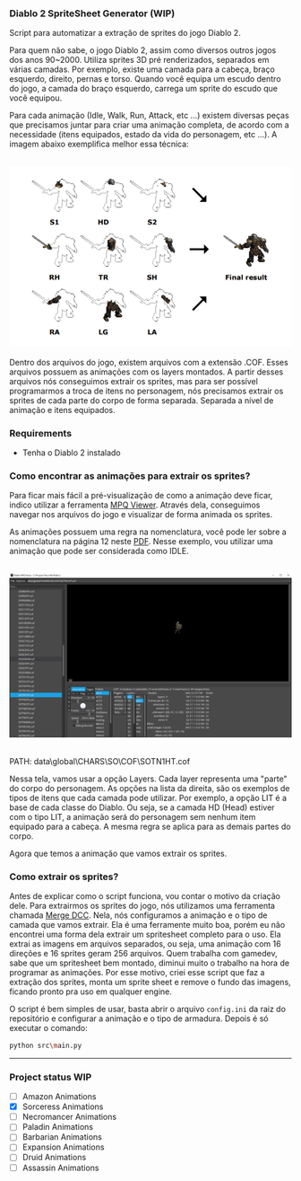### Diablo 2 SpriteSheet Generator (WIP)

Script para automatizar a extração de sprites do jogo Diablo 2.

Para quem não sabe, o jogo Diablo 2, assim como diversos outros jogos dos anos 90~2000. Utiliza sprites 3D pré renderizados, separados em várias camadas. Por exemplo, existe uma camada para a cabeça, braço esquerdo, direito, pernas e torso. Quando você equipa um escudo dentro do jogo, a camada do braço esquerdo, carrega um sprite do escudo que você equipou.

Para cada animação (Idle, Walk, Run, Attack, etc ...) existem diversas peças que precisamos juntar para criar uma animação completa, de acordo com a necessidade (itens equipados, estado da vida do personagem, etc ...). A imagem abaixo exemplifica melhor essa técnica:
<br>
<br>
<center><img src="./doc/1.png"/></center>
<br>
Dentro dos arquivos do jogo, existem arquivos com a extensão .COF. Esses arquivos possuem as animações com os layers montados. A partir desses arquivos nós conseguimos extrair os sprites, mas para ser possível programarmos a troca de itens no personagem, nós precisamos extrair os sprites de cada parte do corpo de forma separada. Separada a nível de animação e itens equipados.

### Requirements
 - Tenha o Diablo 2 instalado

### Como encontrar as animações para extrair os sprites?

Para ficar mais fácil a pré-visualização de como a animação deve ficar, indico utilizar a ferramenta [MPQ Viewer](https://github.com/collinsmith/riiablo#mpq-viewer). Através dela, conseguimos navegar nos arquivos do jogo e visualizar de forma animada os sprites.

As animações possuem uma regra na nomenclatura, você pode ler sobre a nomenclatura na página 12 neste [PDF](https://github.com/collinsmith/riiablo#mpq-viewer). Nesse exemplo, vou utilizar uma animação que pode ser considerada como IDLE.
<br>
<br>
<center><img src="./doc/2.png"/></center>
<br>

PATH: data\global\CHARS\SO\COF\SOTN1HT.cof

Nessa tela, vamos usar a opção Layers. Cada layer representa uma "parte" do corpo do personagem. As opções na lista da direita, são os exemplos de tipos de itens que cada camada pode utilizar. Por exemplo, a opção LIT é a base de cada classe do Diablo. Ou seja, se a camada HD (Head) estiver com o tipo LIT, a animação será do personagem sem nenhum item equipado para a cabeça. A mesma regra se aplica para as demais partes do corpo.

Agora que temos a animação que vamos extrair os sprites.

### Como extrair os sprites?

Antes de explicar como o script funciona, vou contar o motivo da criação dele. Para extrairmos os sprites do jogo, nós utilizamos uma ferramenta chamada [Merge DCC](https://d2mods.info/forum/viewtopic.php?t=64449). Nela, nós configuramos a animação e o tipo de camada que vamos extrair. Ela é uma ferramente muito boa, porém eu não encontrei uma forma dela extrair um spritesheet completo para o uso. Ela extrai as imagens em arquivos separados, ou seja, uma animação com 16 direções e 16 sprites geram 256 arquivos. Quem trabalha com gamedev, sabe que um spritesheet bem montado, diminui muito o trabalho na hora de programar as animações. Por esse motivo, criei esse script que faz a extração dos sprites, monta um sprite sheet e remove o fundo das imagens, ficando pronto pra uso em qualquer engine.

O script é bem simples de usar, basta abrir o arquivo `config.ini` da raiz do repositório e configurar a animação e o tipo de armadura. Depois é só executar o comando:
```bash
python src\main.py
```

---
### Project status WIP

- [ ] Amazon Animations
- [x] Sorceress Animations
- [ ] Necromancer Animations
- [ ] Paladin Animations
- [ ] Barbarian Animations
- [ ] Expansion Animations
- [ ] Druid Animations
- [ ] Assassin Animations